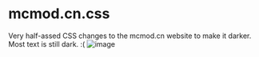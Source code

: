 # mcmod.cn.css
Very half-assed CSS changes to the mcmod.cn website to make it darker. Most text is still dark. :(
![image](https://user-images.githubusercontent.com/80999812/210098499-b76b90c0-f87b-4898-a68d-8b8321bf113d.png)
